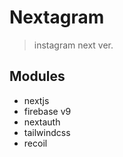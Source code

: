 # Nextagram

> instagram next ver.

## Modules

- nextjs
- firebase v9
- nextauth
- tailwindcss
- recoil
